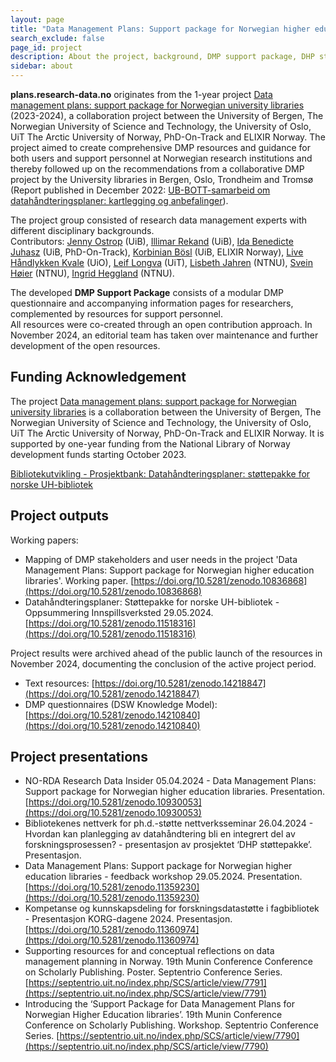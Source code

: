 ```yaml
---
layout: page
title: "Data Management Plans: Support package for Norwegian higher education libraries"
search_exclude: false
page_id: project
description: About the project, background, DMP support package, DHP støttepakke
sidebar: about
---
```


**plans.research-data.no** originates from the 1-year project [Data management plans: support package for Norwegian university libraries](https://www.uib.no/en/ub/166135/data-management-plans-support-package-norwegian-higher-education-libraries) (2023-2024), a collaboration project between the University of Bergen, The Norwegian University of Science and Technology, the University of Oslo, UiT The Arctic University of Norway, PhD-On-Track and ELIXIR Norway. The project aimed to create comprehensive DMP resources and guidance for both users and support personnel at Norwegian research institutions and thereby followed up on the recommendations from a collaborative DMP project by the University libraries in Bergen, Oslo, Trondheim and Tromsø (Report published in December 2022: [UB-BOTT-samarbeid om datahåndteringsplaner: kartlegging og anbefalinger](https://doi.org/10.5281/zenodo.7428542)). 

The project group consisted of research data management experts with different disciplinary backgrounds.\
Contributors: [Jenny Ostrop](https://www4.uib.no/finn-ansatte/Jenny.Ostrop) (UiB), [Illimar Rekand](https://www4.uib.no/finn-ansatte/Illimar.Hugo.Rekand) (UiB), [Ida Benedicte Juhasz](https://www4.uib.no/finn-ansatte/Ida.Benedicte.Juhasz) (UiB, PhD-On-Track), [Korbinian Bösl](https://www4.uib.no/finn-ansatte/Korbinian.B%C3%B6sl) (UiB, ELIXIR Norway), [Live Håndlykken Kvale](https://www.ub.uio.no/om/ansatte/samdig/apen-forskning/kvalel/) (UiO), [Leif Longva](https://uit.no/ansatte/leif.longva) (UiT), [Lisbeth Jahren](https://www.ntnu.no/ansatte/lisbeth.jahren) (NTNU), [Svein Høier](https://www.ntnu.no/ansatte/svein.hoier) (NTNU), [Ingrid Heggland](https://www.ntnu.no/ansatte/ingrid.heggland) (NTNU).

The developed **DMP Support Package** consists of a modular DMP questionnaire and accompanying information pages for researchers, complemented by resources for support personnel.\
All resources were co-created through an open contribution approach. In November 2024, an editorial team has taken over maintenance and further development of the open resources.


## Funding Acknowledgement
The project [Data management plans: support package for Norwegian university libraries](https://www.uib.no/en/ub/166135/data-management-plans-support-package-norwegian-higher-education-libraries) is a collaboration between the University of Bergen, The Norwegian University of Science and Technology, the University of Oslo, UiT The Arctic University of Norway, PhD-On-Track and ELIXIR Norway. It is supported by one-year funding from the National Library of Norway development funds starting October 2023.

[Bibliotekutvikling - Prosjektbank: Datahåndteringsplaner: støttepakke for norske UH-bibliotek](https://bibliotekutvikling.no/prosjektbank/prosjekt/datahandteringsplaner-stottepakke-for-norske-uh-bibliotek/)


## Project outputs
Working papers:
* Mapping of DMP stakeholders and user needs in the project 'Data Management Plans: Support package for Norwegian higher education libraries'. Working paper. [https://doi.org/10.5281/zenodo.10836868](https://doi.org/10.5281/zenodo.10836868)
* Datahåndteringsplaner: Støttepakke for norske UH-bibliotek - Oppsummering Innspillsverksted 29.05.2024. [https://doi.org/10.5281/zenodo.11518316](https://doi.org/10.5281/zenodo.11518316)

Project results were archived ahead of the public launch of the resources in November 2024, documenting the conclusion of the active project period.
* Text resources: [https://doi.org/10.5281/zenodo.14218847](https://doi.org/10.5281/zenodo.14218847)
* DMP questionnaires (DSW Knowledge Model): [https://doi.org/10.5281/zenodo.14210840](https://doi.org/10.5281/zenodo.14210840)


## Project presentations
* NO-RDA Research Data Insider 05.04.2024 - Data Management Plans: Support package for Norwegian higher education libraries. Presentation. [https://doi.org/10.5281/zenodo.10930053](https://doi.org/10.5281/zenodo.10930053)
* Bibliotekenes nettverk for ph.d.-støtte nettverksseminar 26.04.2024 - Hvordan kan planlegging av datahåndtering bli en integrert del av forskningsprosessen? - presentasjon av prosjektet ‘DHP støttepakke’. Presentasjon.
* Data Management Plans: Support package for Norwegian higher education libraries - feedback workshop 29.05.2024. Presentation. [https://doi.org/10.5281/zenodo.11359230](https://doi.org/10.5281/zenodo.11359230)
* Kompetanse og kunnskapsdeling for forskningsdatastøtte i fagbibliotek - Presentasjon KORG-dagene 2024. Presentasjon. [https://doi.org/10.5281/zenodo.11360974](https://doi.org/10.5281/zenodo.11360974)
* Supporting resources for and conceptual reflections on data management planning in Norway. 19th Munin Conference Conference on Scholarly Publishing. Poster. Septentrio Conference Series. [https://septentrio.uit.no/index.php/SCS/article/view/7791](https://septentrio.uit.no/index.php/SCS/article/view/7791)
* Introducing the ‘Support Package for Data Management Plans for Norwegian Higher Education libraries’. 19th Munin Conference Conference on Scholarly Publishing. Workshop. Septentrio Conference Series. [https://septentrio.uit.no/index.php/SCS/article/view/7790](https://septentrio.uit.no/index.php/SCS/article/view/7790)